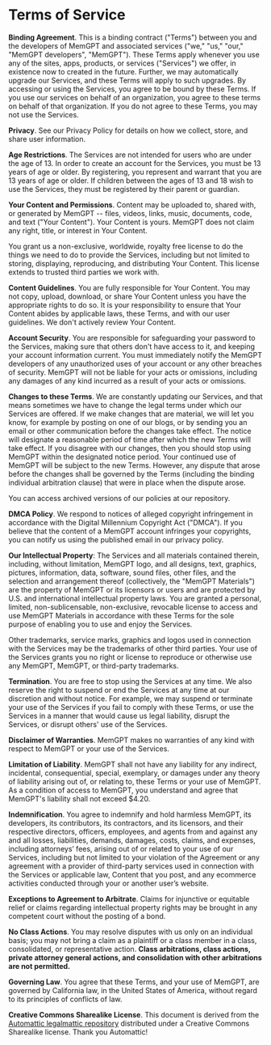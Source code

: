 Terms of Service
================

**Binding Agreement**. This is a binding contract ("Terms") between you and the developers of MemGPT and associated services ("we," "us," "our," "MemGPT developers", "MemGPT"). These Terms apply whenever you use any of the sites, apps, products, or services ("Services") we offer, in existence now to created in the future. Further, we may automatically upgrade our Services, and these Terms will apply to such upgrades. By accessing or using the Services, you agree to be bound by these Terms. If you use our services on behalf of an organization, you agree to these terms on behalf of that organization. If you do not agree to these Terms, you may not use the Services.

**Privacy**. See our Privacy Policy for details on how we collect, store, and share user information.

**Age Restrictions**. The Services are not intended for users who are under the age of 13. In order to create an account for the Services, you must be 13 years of age or older. By registering, you represent and warrant that you are 13 years of age or older. If children between the ages of 13 and 18 wish to use the Services, they must be registered by their parent or guardian.

**Your Content and Permissions**. Content may be uploaded to, shared with, or generated by MemGPT -- files, videos, links, music, documents, code, and text ("Your Content"). Your Content is yours. MemGPT does not claim any right, title, or interest in Your Content.

You grant us a non-exclusive, worldwide, royalty free license to do the things we need to do to provide the Services, including but not limited to storing, displaying, reproducing, and distributing Your Content. This license extends to trusted third parties we work with.

**Content Guidelines**. You are fully responsible for Your Content. You may not copy, upload, download, or share Your Content unless you have the appropriate rights to do so. It is your responsibility to ensure that Your Content abides by applicable laws, these Terms, and with our user guidelines. We don't actively review Your Content.

**Account Security**. You are responsible for safeguarding your password to the Services, making sure that others don't have access to it, and keeping your account information current. You must immediately notify the MemGPT developers of any unauthorized uses of your account or any other breaches of security. MemGPT will not be liable for your acts or omissions, including any damages of any kind incurred as a result of your acts or omissions.

**Changes to these Terms**. We are constantly updating our Services, and that means sometimes we have to change the legal terms under which our Services are offered. If we make changes that are material, we will let you know, for example by posting on one of our blogs, or by sending you an email or other communication before the changes take effect. The notice will designate a reasonable period of time after which the new Terms will take effect. If you disagree with our changes, then you should stop using MemGPT within the designated notice period. Your continued use of MemGPT will be subject to the new Terms. However, any dispute that arose before the changes shall be governed by the Terms (including the binding individual arbitration clause) that were in place when the dispute arose.

You can access archived versions of our policies at our repository.

**DMCA Policy**. We respond to notices of alleged copyright infringement in accordance with the Digital Millennium Copyright Act ("DMCA"). If you believe that the content of a MemGPT account infringes your copyrights, you can notify us using the published email in our privacy policy. 

**Our Intellectual Property**: The Services and all materials contained therein, including, without limitation, MemGPT logo, and all designs, text, graphics, pictures, information, data, software, sound files, other files, and the selection and arrangement thereof (collectively, the "MemGPT Materials") are the property of MemGPT or its licensors or users and are protected by U.S. and international intellectual property laws. You are granted a personal, limited, non-sublicensable, non-exclusive, revocable license to access and use MemGPT Materials in accordance with these Terms for the sole purpose of enabling you to use and enjoy the Services.

Other trademarks, service marks, graphics and logos used in connection with the Services may be the trademarks of other third parties. Your use of the Services grants you no right or license to reproduce or otherwise use any MemGPT, MemGPT, or third-party trademarks.

**Termination**. You are free to stop using the Services at any time. We also reserve the right to suspend or end the Services at any time at our discretion and without notice. For example, we may suspend or terminate your use of the Services if you fail to comply with these Terms, or use the Services in a manner that would cause us legal liability, disrupt the Services, or disrupt others' use of the Services.

**Disclaimer of Warranties**. MemGPT makes no warranties of any kind with respect to MemGPT or your use of the Services.

**Limitation of Liability**. MemGPT shall not have any liability for any indirect, incidental, consequential, special, exemplary, or damages under any theory of liability arising out of, or relating to, these Terms or your use of MemGPT. As a condition of access to MemGPT, you understand and agree that MemGPT's liability shall not exceed $4.20.

**Indemnification**. You agree to indemnify and hold harmless MemGPT, its developers, its contributors, its contractors, and its licensors, and their respective directors, officers, employees, and agents from and against any and all losses, liabilities, demands, damages, costs, claims, and expenses, including attorneys’ fees, arising out of or related to your use of our Services, including but not limited to your violation of the Agreement or any agreement with a provider of third-party services used in connection with the Services or applicable law, Content that you post, and any ecommerce activities conducted through your or another user’s website.

**Exceptions to Agreement to Arbitrate**. Claims for injunctive or equitable relief or claims regarding intellectual property rights may be brought in any competent court without the posting of a bond.

**No Class Actions**. You may resolve disputes with us only on an individual basis; you may not bring a claim as a plaintiff or a class member in a class, consolidated, or representative action. **Class arbitrations, class actions, private attorney general actions, and consolidation with other arbitrations are not permitted.**

**Governing Law**. You agree that these Terms, and your use of MemGPT, are governed by California law, in the United States of America, without regard to its principles of conflicts of law.

**Creative Commons Sharealike License**. This document is derived from the [Automattic legalmattic repository](https://github.com/Automattic/legalmattic) distributed under a Creative Commons Sharealike license. Thank you Automattic!